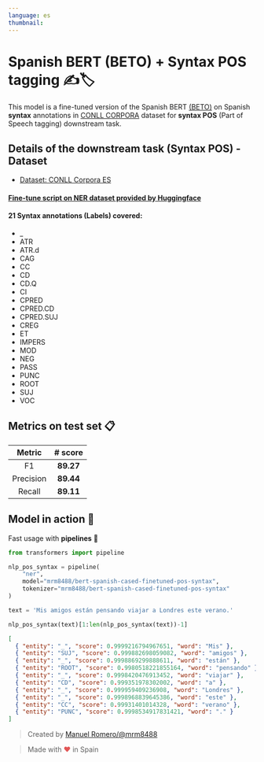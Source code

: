 ```yaml
---
language: es
thumbnail:
---
```


# Spanish BERT (BETO) + Syntax POS tagging ✍🏷

This model is a fine-tuned version of the Spanish BERT [(BETO)](https://github.com/dccuchile/beto) on Spanish **syntax** annotations in [CONLL CORPORA](https://www.kaggle.com/nltkdata/conll-corpora) dataset for **syntax POS** (Part of Speech tagging) downstream task.

## Details of the downstream task (Syntax POS) - Dataset

- [Dataset: CONLL Corpora ES](https://www.kaggle.com/nltkdata/conll-corpora)

#### [Fine-tune script on NER dataset provided by Huggingface](https://github.com/huggingface/transformers/blob/master/examples/token-classification/run_ner_old.py)

#### 21 Syntax annotations (Labels) covered:

- \_
- ATR
- ATR.d
- CAG
- CC
- CD
- CD.Q
- CI
- CPRED
- CPRED.CD
- CPRED.SUJ
- CREG
- ET
- IMPERS
- MOD
- NEG
- PASS
- PUNC
- ROOT
- SUJ
- VOC

## Metrics on test set 📋

|  Metric   |  # score  |
| :-------: | :-------: |
|    F1     | **89.27** |
| Precision | **89.44** |
|  Recall   | **89.11** |

## Model in action 🔨

Fast usage with **pipelines** 🧪

```python
from transformers import pipeline

nlp_pos_syntax = pipeline(
    "ner",
    model="mrm8488/bert-spanish-cased-finetuned-pos-syntax",
    tokenizer="mrm8488/bert-spanish-cased-finetuned-pos-syntax"
)

text = 'Mis amigos están pensando viajar a Londres este verano.'

nlp_pos_syntax(text)[1:len(nlp_pos_syntax(text))-1]
```

```json
[
  { "entity": "_", "score": 0.9999216794967651, "word": "Mis" },
  { "entity": "SUJ", "score": 0.999882698059082, "word": "amigos" },
  { "entity": "_", "score": 0.9998869299888611, "word": "están" },
  { "entity": "ROOT", "score": 0.9980518221855164, "word": "pensando" },
  { "entity": "_", "score": 0.9998420476913452, "word": "viajar" },
  { "entity": "CD", "score": 0.999351978302002, "word": "a" },
  { "entity": "_", "score": 0.999959409236908, "word": "Londres" },
  { "entity": "_", "score": 0.9998968839645386, "word": "este" },
  { "entity": "CC", "score": 0.99931401014328, "word": "verano" },
  { "entity": "PUNC", "score": 0.9998534917831421, "word": "." }
]
```

> Created by [Manuel Romero/@mrm8488](https://twitter.com/mrm8488)

> Made with <span style="color: #e25555;">&hearts;</span> in Spain
